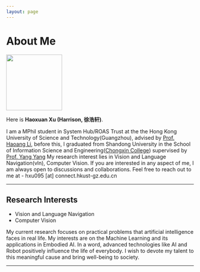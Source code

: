 ```yaml
---
layout: page
---
```


# About Me

<img src="https://HaoxuanXU1024.github.io/haoxuan.jpg" class="floatpic" style="width: 150px; height: auto;">

Here is **Haoxuan Xu (Harrison, 徐浩轩)**.<br>

I am a MPhil student in System Hub/ROAS Trust at the the Hong Kong University of Science and Technology(Guangzhou), advised by [Prof. Haoang Li](https://sites.google.com/view/haoangli/homepage), before this, I graduated from Shandong University in the School of Information Science and Engineering([Chongxin College](https://baike.baidu.com/item/%E5%B1%B1%E4%B8%9C%E5%A4%A7%E5%AD%A6%E5%B4%87%E6%96%B0%E5%AD%A6%E5%A0%82/20809738?fr=aladdin)) supervised by [Prof. Yang Yang](https://faculty.sdu.edu.cn/yangyang/zh_CN/index.htm)
My research interest lies in Vision and Language Navigation(vln), Computer Vision. 
If you are interested in any aspect of me, I am always open to discussions and collaborations. Feel free to reach out to me at - hxu095 [at] connect.hkust-gz.edu.cn

<!-- **<font color="#990000">I am actively seeking a PhD position for 2026 Fall admission. If you have any information, please contact me. Thank you!</font>** -->

---

## Research Interests


- Vision and Language Navigation
- Computer Vision

My current research focuses on practical problems that artificial intelligence faces in real life. My interests are on the Machine Learning and its applications in Embodied AI. In a word, advanced technologies like AI and Robot positively influence the life of everybody.  I wish to devote my talent to this meaningful cause and bring well-being to society.

---
<!-- 
## News and Updates

- **June 2024**：Very excited to be selected as [KDD UC Scholar](https://kdd2024.kdd.org/undergraduate-consortium/). See you in Spain!
- **May 2024：**My bachelor thesis won the Annual Best Thesis Award (Top 1/300).
- **April 2024：**Our work *BLEGuard* has been accepted to [MobiSys 2024](https://www.sigmobile.org/mobisys/2024/) as a poster paper. See you in Japan!
- **March 2024：**Very excited to get a MPhil offer from Engineering department at Cambridge University!
- **Dec 2023：**Very excited to be selected as [AAAI UC Scholar](https://aaai.org/aaai-conference/undergraduate-consortium-program/). See you in Canada!
- **Jun 2022：**Started research programme at [Cambridge AI Group](https://www.cl.cam.ac.uk/research/ai/), advised by Prof. Pietro Liò.

<br>

<blockquote class="twitter-tweet"><p lang="en" dir="ltr">Thrilled to be an AAAI-UC Scholar at <a href="https://twitter.com/hashtag/AAAI24?src=hash&amp;ref_src=twsrc%5Etfw">#AAAI24</a>, thanks to <a href="https://twitter.com/hashtag/AAAI?src=hash&amp;ref_src=twsrc%5Etfw">#AAAI</a> &amp; <a href="https://twitter.com/hashtag/GoogleExploreCSR?src=hash&amp;ref_src=twsrc%5Etfw">#GoogleExploreCSR</a> for the sponsorship. Grateful for the knowledge gained and new friendships formed.<br><br>Wonderful trip in Vancouver. Looking forward to staying connected with all.<a href="https://twitter.com/hashtag/AAAI24?src=hash&amp;ref_src=twsrc%5Etfw">#AAAI24</a> <a href="https://twitter.com/hashtag/Vancouver?src=hash&amp;ref_src=twsrc%5Etfw">#Vancouver</a> <a href="https://twitter.com/hashtag/GoogleExploreCSR?src=hash&amp;ref_src=twsrc%5Etfw">#GoogleExploreCSR</a> <a href="https://t.co/wUQUp8XlSM">pic.twitter.com/wUQUp8XlSM</a></p>&mdash; Hanlin CAI (seeking a PhD position 2025) (@lancecai2002) <a href="https://twitter.com/lancecai2002/status/1762210025173344260?ref_src=twsrc%5Etfw">February 26, 2024</a></blockquote> <script async src="https://platform.twitter.com/widgets.js" charset="utf-8"></script>
 -->
